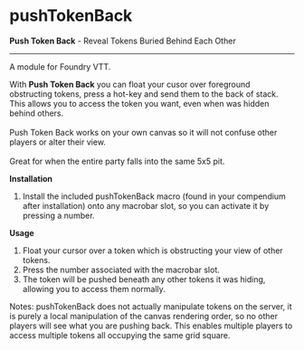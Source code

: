 # pushTokenBack
**Push Token Back** - Reveal Tokens Buried Behind Each Other
***
A module for Foundry VTT.

With **Push Token Back** you can float your cusor over foreground obstructing tokens, press a hot-key and send them to the back of stack. This allows you to access the token you want, even when was hidden behind others.<br><br> Push Token Back works on your own canvas so it will not confuse other players or alter their view.<br><br>Great for when the entire party falls into the same 5x5 pit.

**Installation**
1. Install the included pushTokenBack macro (found in your compendium after installation) onto any macrobar slot, so you can activate it by pressing a number.

**Usage**
1. Float your cursor over a token which is obstructing your view of other tokens.
2. Press the number associated with the macrobar slot.  
3. The token will be pushed beneath any other tokens it was hiding, allowing you to access them normally.

Notes: pushTokenBack does not actually manipulate tokens on the server, it is purely a local manipulation of the canvas rendering order, so no other players will see what you are pushing back. This enables multiple players to access multiple tokens all occupying the same grid square.

